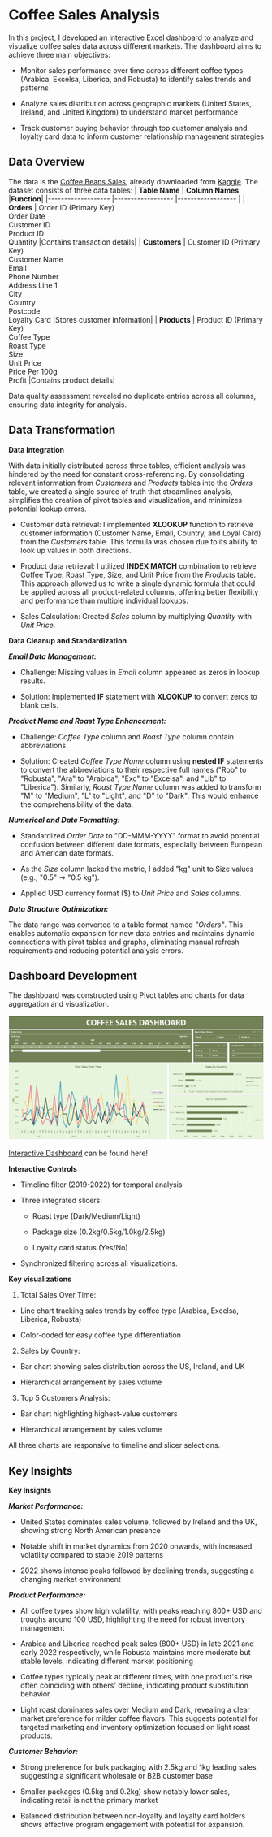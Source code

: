 # Coffee Sales Analysis 

In this project, I developed an interactive Excel dashboard to analyze and visualize coffee sales data across different markets. The dashboard aims to achieve three main objectives:   

- Monitor sales performance over time across different coffee types (Arabica, Excelsa, Liberica, and Robusta) to identify sales trends and patterns 

- Analyze sales distribution across geographic markets (United States, Ireland, and United Kingdom) to understand market performance 

- Track customer buying behavior through top customer analysis and loyalty card data to inform customer relationship management strategies 

## Data Overview

The data is the [Coffee Beans Sales](https://www.kaggle.com/datasets/saadharoon27/coffee-bean-sales-raw-dataset), already downloaded from [Kaggle](https://www.kaggle.com). The dataset consists of three data tables: 
| **Table Name**     	            | **Column Names**     |**Function**|
|-------------------	        |------------------	       |------------------	       |
| **Orders**     	                | Order ID (Primary Key)<br>Order Date<br>Customer ID<br>Product ID<br>Quantity                                                            |Contains transaction details|
| **Customers**    	              | Customer ID (Primary Key)<br>Customer Name<br>Email<br>Phone Number<br>Address Line 1<br>City<br>Country<br>Postcode<br>Loyalty Card         |Stores customer information|
| **Products**               	    | Product ID (Primary Key)<br>Coffee Type<br>Roast Type<br>Size<br>Unit Price<br>Price Per 100g<br>Profit 	                                     |Contains product details|

Data quality assessment revealed no duplicate entries across all columns, ensuring data integrity for analysis.

## Data Transformation

**Data Integration**

With data initially distributed across three tables, efficient analysis was hindered by the need for constant cross-referencing. By consolidating relevant information from _Customers_ and _Products_ tables into the _Orders_ table, we created a single source of truth that streamlines analysis, simplifies the creation of pivot tables and visualization, and minimizes potential lookup errors. 

- Customer data retrieval: I implemented **XLOOKUP** function to retrieve customer information (Customer Name, Email, Country, and Loyal Card) from the _Customers_ table. This formula was chosen due to its ability to look up values in both directions. 

- Product data retrieval: I utilized **INDEX MATCH** combination to retrieve Coffee Type, Roast Type, Size, and Unit Price from the _Products_ table. This approach allowed us to write a single dynamic formula that could be applied across all product-related columns, offering better flexibility and performance than multiple individual lookups. 

- Sales Calculation: Created _Sales_ column by multiplying _Quantity_ with _Unit Price_. 

**Data Cleanup and Standardization**

_**Email Data Management:**_  

- Challenge: Missing values in _Email_ column appeared as zeros in lookup results. 

- Solution: Implemented **IF** statement with **XLOOKUP** to convert zeros to blank cells.

_**Product Name and Roast Type Enhancement:**_

- Challenge: _Coffee Type_ column and _Roast Type_ column contain abbreviations. 

- Solution: Created _Coffee Type Name_ column using **nested IF** statements to convert the abbreviations to their respective full names ("Rob" to "Robusta", "Ara" to "Arabica", "Exc" to "Excelsa", and "Lib" to "Liberica"). Similarly, _Roast Type Name_ column was added to transform "M" to "Medium", "L" to "Light", and "D" to "Dark". This would enhance the comprehensibility of the data.

_**Numerical and Date Formatting:**_

- Standardized _Order Date_ to "DD-MMM-YYYY" format to avoid potential confusion between different date formats, especially between European and American date formats. 

- As the _Size_ column lacked the metric, I added "kg" unit to Size values (e.g., "0.5" → "0.5 kg"). 

- Applied USD currency format ($) to _Unit Price_ and _Sales_ columns.

_**Data Structure Optimization:**_

The data range was converted to a table format named _"Orders"_. This enables automatic expansion for new data entries and maintains dynamic connections with pivot tables and graphs, eliminating manual refresh requirements and reducing potential analysis errors. 

## Dashboard Development

The dashboard was constructed using Pivot tables and charts for data aggregation and visualization. 

![Dashboard](https://github.com/Satori-NgN/Coffee-Sales-Analysis/blob/9f41b2c5cfcd3b09a1611d6751b2779ed708afda/Coffee%20Sales%20Dashboard.png)

[Interactive Dashboard](https://studentcbs-my.sharepoint.com/personal/hong23ac_student_cbs_dk/_layouts/15/Doc.aspx?sourcedoc={3b8bc96e-b39f-47a9-9246-3f7a1887ba93}&action=embedview&AllowTyping=True&wdHideGridlines=True&wdHideHeaders=True&wdDownloadButton=True&wdInConfigurator=True&wdInConfigurator=True) can be found here!

**Interactive Controls**

- Timeline filter (2019-2022) for temporal analysis 

- Three integrated slicers:  

  - Roast type (Dark/Medium/Light) 

  - Package size (0.2kg/0.5kg/1.0kg/2.5kg) 

  - Loyalty card status (Yes/No) 

- Synchronized filtering across all visualizations.

**Key visualizations**

1. Total Sales Over Time:  

- Line chart tracking sales trends by coffee type (Arabica, Excelsa, Liberica, Robusta) 

- Color-coded for easy coffee type differentiation 

2. Sales by Country:  

- Bar chart showing sales distribution across the US, Ireland, and UK 

- Hierarchical arrangement by sales volume 

3. Top 5 Customers Analysis:  

- Bar chart highlighting highest-value customers 

- Hierarchical arrangement by sales volume

All three charts are responsive to timeline and slicer selections.

## Key Insights

**Key Insights**

_**Market Performance:**_

- United States dominates sales volume, followed by Ireland and the UK, showing strong North American presence 

- Notable shift in market dynamics from 2020 onwards, with increased volatility compared to stable 2019 patterns 

- 2022 shows intense peaks followed by declining trends, suggesting a changing market environment

_**Product Performance:**_

- All coffee types show high volatility, with peaks reaching 800+ USD and troughs around 100 USD, highlighting the need for robust inventory management 

- Arabica and Liberica reached peak sales (800+ USD) in late 2021 and early 2022 respectively, while Robusta maintains more moderate but stable levels, indicating different market positioning 

- Coffee types typically peak at different times, with one product's rise often coinciding with others' decline, indicating product substitution behavior 

- Light roast dominates sales over Medium and Dark, revealing a clear market preference for milder coffee flavors. This suggests potential for targeted marketing and inventory optimization focused on light roast products.

_**Customer Behavior:**_

- Strong preference for bulk packaging with 2.5kg and 1kg leading sales, suggesting a significant wholesale or B2B customer base 

- Smaller packages (0.5kg and 0.2kg) show notably lower sales, indicating retail is not the primary market 

- Balanced distribution between non-loyalty and loyalty card holders shows effective program engagement with potential for expansion.

